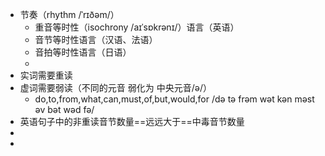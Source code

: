 - 节奏（rhythm /ˈrɪðəm/）
	- 重音等时性（isochrony /aɪˈsɒkrənɪ/）语言（英语）
	- 音节等时性语言（汉语、法语）
	- 音拍等时性语言（日语）
	-
- 实词需要重读
- 虚词需要弱读（不同的元音 弱化为 中央元音/ə/）
	- do,to,from,what,can,must,of,but,would,for
	  /də tə frəm wət kən məst əv bət wəd fə/
- 英语句子中的非重读音节数量==远远大于==中毒音节数量
-
-